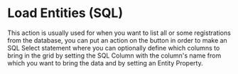 # Load Entities (SQL)

This action is usually used for when you want to list all or some registrations from the database, you can put an action on the button in order to make an SQL Select statement where you can optionally define which columns to bring in the grid by setting the SQL Column with the column's name from which you want to bring the data and by setting an Entity Property.

